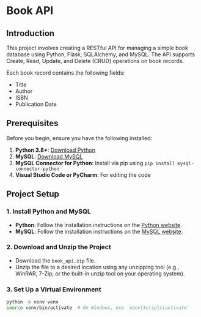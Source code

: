 # Book API

## Introduction
This project involves creating a RESTful API for managing a simple book database using Python, Flask, SQLAlchemy, and MySQL. The API supports Create, Read, Update, and Delete (CRUD) operations on book records.

Each book record contains the following fields:
- Title
- Author
- ISBN
- Publication Date

## Prerequisites
Before you begin, ensure you have the following installed:

1. **Python 3.8+**: [Download Python](https://www.python.org/downloads/)
2. **MySQL**: [Download MySQL](https://dev.mysql.com/downloads/mysql/)
3. **MySQL Connector for Python**: Install via pip using `pip install mysql-connector-python`
4. **Visual Studio Code or PyCharm**: For editing the code

## Project Setup

### 1. Install Python and MySQL
- **Python**: Follow the installation instructions on the [Python website](https://www.python.org/downloads/).
- **MySQL**: Follow the installation instructions on the [MySQL website](https://dev.mysql.com/downloads/mysql/).

### 2. Download and Unzip the Project
- Download the `book_api.zip` file.
- Unzip the file to a desired location using any unzipping tool (e.g., WinRAR, 7-Zip, or the built-in unzip tool on your operating system).

### 3. Set Up a Virtual Environment
```sh
python -m venv venv
source venv/bin/activate  # On Windows, use `venv\Scripts\activate`
